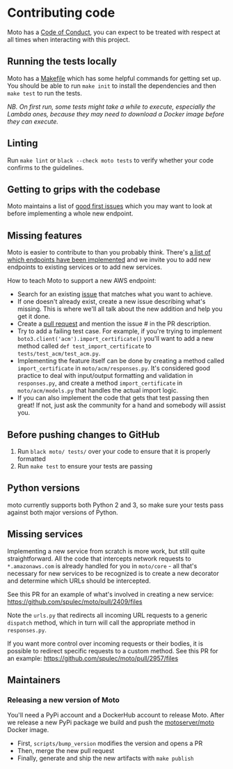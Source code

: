 # Contributing code

Moto has a [Code of Conduct](https://github.com/spulec/moto/blob/master/CODE_OF_CONDUCT.md), you can expect to be treated with respect at all times when interacting with this project.

## Running the tests locally

Moto has a [Makefile](./Makefile) which has some helpful commands for getting set up.
You should be able to run `make init` to install the dependencies and then `make test` to run the tests.

*NB. On first run, some tests might take a while to execute, especially the Lambda ones, because they may need to download a Docker image before they can execute.*

## Linting

Run `make lint` or `black --check moto tests` to verify whether your code confirms to the guidelines.

## Getting to grips with the codebase

Moto maintains a list of [good first issues](https://github.com/spulec/moto/contribute) which you may want to look at before
implementing a whole new endpoint.

## Missing features

Moto is easier to contribute to than you probably think. There's [a list of which endpoints have been implemented](https://github.com/spulec/moto/blob/master/IMPLEMENTATION_COVERAGE.md) and we invite you to add new endpoints to existing services or to add new services.

How to teach Moto to support a new AWS endpoint:

* Search for an existing [issue](https://github.com/spulec/moto/issues) that matches what you want to achieve.
* If one doesn't already exist, create a new issue describing what's missing. This is where we'll all talk about the new addition and help you get it done.
* Create a [pull request](https://help.github.com/articles/using-pull-requests/) and mention the issue # in the PR description.
* Try to add a failing test case. For example, if you're trying to implement `boto3.client('acm').import_certificate()` you'll want to add a new method called `def test_import_certificate` to `tests/test_acm/test_acm.py`.
* Implementing the feature itself can be done by creating a method called `import_certificate` in `moto/acm/responses.py`. It's considered good practice to deal with input/output formatting and validation in `responses.py`, and create a method `import_certificate` in `moto/acm/models.py` that handles the actual import logic.
* If you can also implement the code that gets that test passing then great! If not, just ask the community for a hand and somebody will assist you.

## Before pushing changes to GitHub

1. Run `black moto/ tests/` over your code to ensure that it is properly formatted
1. Run `make test` to ensure your tests are passing

## Python versions

moto currently supports both Python 2 and 3, so make sure your tests pass against both major versions of Python.

## Missing services

Implementing a new service from scratch is more work, but still quite straightforward. All the code that intercepts network requests to `*.amazonaws.com` is already handled for you in `moto/core` - all that's necessary for new services to be recognized is to create a new decorator and determine which URLs should be intercepted.

See this PR for an example of what's involved in creating a new service: https://github.com/spulec/moto/pull/2409/files

Note the `urls.py` that redirects all incoming URL requests to a generic `dispatch` method, which in turn will call the appropriate method in `responses.py`. 

If you want more control over incoming requests or their bodies, it is possible to redirect specific requests to a custom method. See this PR for an example: https://github.com/spulec/moto/pull/2957/files

## Maintainers

### Releasing a new version of Moto

You'll need a PyPi account and a DockerHub account to release Moto. After we release a new PyPi package we build and push the [motoserver/moto](https://hub.docker.com/r/motoserver/moto/) Docker image.

* First, `scripts/bump_version` modifies the version and opens a PR
* Then, merge the new pull request
* Finally, generate and ship the new artifacts with `make publish`
